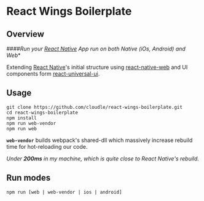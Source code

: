 # React Wings Boilerplate

[react-native-url]: https://facebook.github.io/react-native/
[react-native-web-url]: https://github.com/necolas/react-native-web
[react-universal-ui-url]: https://npmjs.org/package/react-universal-ui

## Overview
####*Run your [React Native][react-native-url] App run on both Native (iOs, Android) and Web**

Extending [React Native][react-native-url]'s initial structure using [react-native-web][react-native-web-url] and UI components form [react-universal-ui][react-universal-ui-url].

## Usage
```
git clone https://github.com/cloudle/react-wings-boilerplate.git
cd react-wings-boilerplate
npm install
npm run web-vendor
npm run web
```

**`web-vendor`** builds webpack's shared-dll which massively increase rebuild time for hot-reloading our code.

*Under **200ms** in my machine, which is quite close to React Native's rebuild.*

## Run modes
```
npm run [web | web-vendor | ios | android]
```
